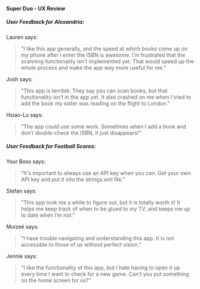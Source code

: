 #### Super Duo - UX Review

##### User Feedback for Alexandria:

Lauren says:
> "I like this app generally, and the speed at which books come up on my phone after I enter the ISBN is awesome. I’m frustrated that the scanning functionality isn’t implemented yet. That would speed up the whole process and make the app way more useful for me."

Josh says:
> "This app is terrible. They say you can scan books, but that functionality isn’t in the app yet. It also crashed on me when I tried to add the book my sister was reading on the flight to London."

Hsiao-Lu says:
> "The app could use some work. Sometimes when I add a book and don’t double-check the ISBN, it just disappears!"

##### User Feedback for Football Scores:

Your Boss says:
> "It's important to always use an API key when you can. Get your own API key and put it into the strings.xml file."

Stefan says:
> "This app took me a while to figure out, but it is totally worth it! It helps me keep track of when to be glued to my TV, and keeps me up to date when I’m not."

Moizeé says:
> "I have trouble navigating and understanding this app. It is not accessible to those of us without perfect vision."

Jennie says:
> "I like the functionality of this app, but I hate having to open it up every time I want to check for a new game. Can’t you put something on the home screen for us?"
